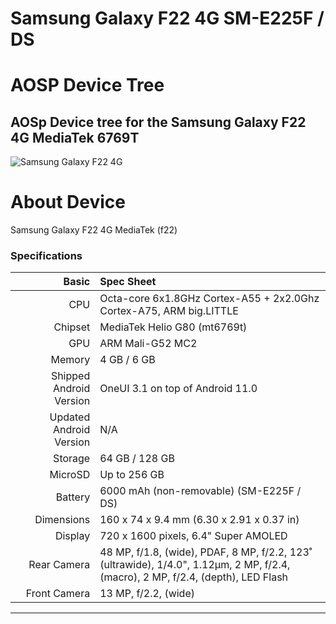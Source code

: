 # Samsung Galaxy F22 4G SM-E225F / DS 
# AOSP Device Tree

AOSp Device tree for the Samsung Galaxy F22 4G MediaTek 6769T
---
![Samsung Galaxy F22 4G](https://fdn2.gsmarena.com/vv/pics/samsung/samsung-galaxy-f22-1.jpg)


# About Device

Samsung Galaxy F22 4G MediaTek (f22)

### Specifications

Basic   | Spec Sheet
-------:|:-------------------------
CPU     | Octa-core 6x1.8GHz Cortex-A55 + 2x2.0Ghz Cortex-A75, ARM big.LITTLE
Chipset | MediaTek Helio G80 (mt6769t)
GPU     | ARM Mali-G52 MC2
Memory  | 4 GB / 6 GB
Shipped Android Version | OneUI 3.1 on top of Android 11.0
Updated Android Version | N/A
Storage | 64 GB / 128 GB
MicroSD | Up to 256 GB
Battery | 6000 mAh (non-removable) (SM-E225F / DS)
Dimensions | 160 x 74 x 9.4 mm (6.30 x 2.91 x 0.37 in)
Display | 720 x 1600 pixels, 6.4" Super AMOLED
Rear Camera  | 48 MP, f/1.8, (wide), PDAF, 8 MP, f/2.2, 123˚ (ultrawide), 1/4.0", 1.12µm, 2 MP, f/2.4, (macro), 2 MP, f/2.4, (depth), LED Flash
Front Camera | 13 MP, f/2.2, (wide)

---
